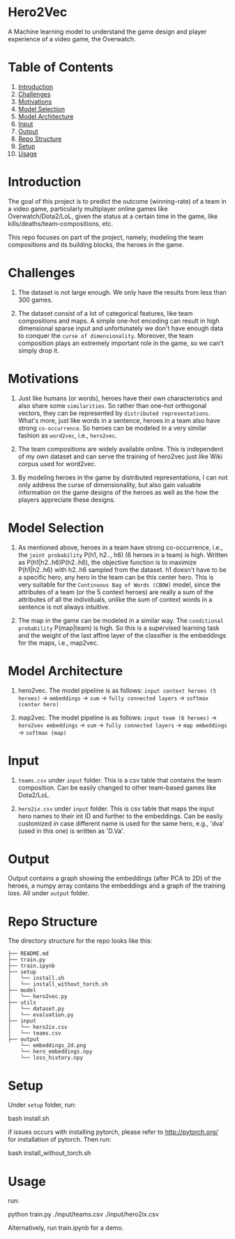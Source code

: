 # Hero2Vec
A Machine learning model to understand the game design and player experience of a video game, the Overwatch.

# Table of Contents
1. [Introduction](README.md#introduction)
2. [Challenges](README.md#challenges)
3. [Motivations](README.md#motivations)
4. [Model Selection](README.md#model-selection)
5. [Model Architecture](README.md#model-architecture)
6. [Input](README.md#input)
7. [Output](README.md#output)
8. [Repo Structure](README.md#repo-structure)
9. [Setup](README.md#setup)
10. [Usage](README.md#usage)

# Introduction

The goal of this project is to predict the outcome (winning-rate) of a team in a video game, particularly multiplayer online games like Overwatch/Dota2/LoL, given the status at a certain time in the game, like kills/deaths/team-compositions, etc.

This repo focuses on part of the project, namely, modeling the team compositions and its building blocks, the heroes in the game.

# Challenges

1. The dataset is not large enough. We only have the results from less than 300 games.

2. The dataset consist of a lot of categorical features, like team compositions and maps. A simple one-hot encoding can result in high dimensional sparse input and unfortunately we don't have enough data to conquer the `curse of dimensionality`. Moreover, the team composition plays an extremely important role in the game, so we can't simply drop it.

# Motivations

1. Just like humans (or words), heroes have their own characteristics and also share some `similarities`. So rather than one-hot orthogonal vectors, they can be represented by `distributed representations`. What's more, just like words in a sentence, heroes in a team also have strong `co-occurrence`. So heroes can be modeled in a very similar fashion as `word2vec`, i.e., `hero2vec`.

2. The team compositions are widely available online. This is independent of my own dataset and can serve the training of hero2vec just like Wiki corpus used for word2vec.

3. By modeling heroes in the game by distributed representations, I can not only address the curse of dimensionality, but also gain valuable information on the game designs of the heroes as well as the how the players appreciate these designs.

# Model Selection

1. As mentioned above, heroes in a team have strong co-occurrence, i.e., the `joint probability` P(h1, h2.., h6) (6 heroes in a team) is high. Written as P(h1|h2..h6)P(h2..h6), the objective function is to maximize P(h1|h2..h6) with h2..h6 sampled from the dataset. h1 doesn't have to be a specific hero, any hero in the team can be this center hero. This is very suitable for the `Continuous Bag of Words (CBOW)` model, since the attributes of a team (or the 5 context heroes) are really a sum of the attributes of all the individuals, unlike the sum of context words in a sentence is not always intuitive.

2. The map in the game can be modeled in a similar way. The `conditional probability` P(map|team) is high. So this is a supervised learning task and the weight of the last affine layer of the classifier is the embeddings for the maps, i.e., map2vec.

# Model Architecture

1. hero2vec. The model pipeline is as follows:
`input context heroes (5 heroes)` -> `embeddings` -> `sum` -> `fully connected layers` -> `softmax (center hero)`

2. map2vec. The model pipeline is as follows:
`input team (6 heroes)` -> `hero2vev embeddings` -> `sum` -> `fully connected layers` -> `map embeddings` -> `softmax (map)`

# Input

1. `teams.csv` under `input` folder. This is a csv table that contains the team composition. Can be easily changed to other team-based games like Dota2/LoL.

2. `hero2ix.csv` under `input` folder. This is csv table that maps the input hero names to their int ID and further to the embeddings. Can be easily customized in case different name is used for the same hero, e.g., 'dva' (used in this one) is written as 'D.Va'.

# Output

Output contains a graph showing the embeddings (after PCA to 2D) of the heroes, a numpy array contains the embeddings and a graph of the training loss. All under `output` folder.

# Repo Structure

The directory structure for the repo looks like this:

    ├── README.md
    ├── train.py
    ├── train.ipynb
    ├── setup
    │   └── install.sh
    │   └── install_without_torch.sh
    ├── model
    │   └── hero2vec.py
    ├── utils
    │   └── dataset.py
    │   └── evaluation.py
    ├── input
    │   └── hero2ix.csv
    │   └── teams.csv
    ├── output
        └── embeddings_2d.png
        └── hero_embeddings.npy
        └── loss_history.npy
# Setup

Under `setup` folder, run:

bash install.sh

if issues occurs with installing pytorch, please refer to http://pytorch.org/ for installation of pytorch. Then run:

bash install_without_torch.sh

# Usage

run:

python train.py ./input/teams.csv ./input/hero2ix.csv

Alternatively, run train.ipynb for a demo.
